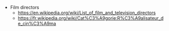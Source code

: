 * Film directors
  * https://en.wikipedia.org/wiki/List_of_film_and_television_directors 
  * https://fr.wikipedia.org/wiki/Cat%C3%A9gorie:R%C3%A9alisateur_de_cin%C3%A9ma 